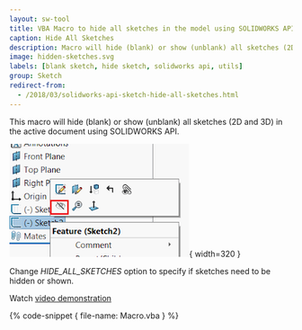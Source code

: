 ```yaml
---
layout: sw-tool
title: VBA Macro to hide all sketches in the model using SOLIDWORKS API
caption: Hide All Sketches
description: Macro will hide (blank) or show (unblank) all sketches (2D and 3D) in the active document using SOLIDWORKS API
image: hidden-sketches.svg
labels: [blank sketch, hide sketch, solidworks api, utils]
group: Sketch
redirect-from:
  - /2018/03/solidworks-api-sketch-hide-all-sketches.html
---
```

This macro will hide (blank) or show (unblank) all sketches (2D and 3D) in the active document using SOLIDWORKS API.

![Hide sketch option in context menu](sw-hide-all-sketches.png){ width=320 }

Change *HIDE_ALL_SKETCHES* option to specify if sketches need to be hidden or shown.

Watch [video demonstration](https://youtu.be/jsjN8zNRTuc?t=23)

{% code-snippet { file-name: Macro.vba } %}
